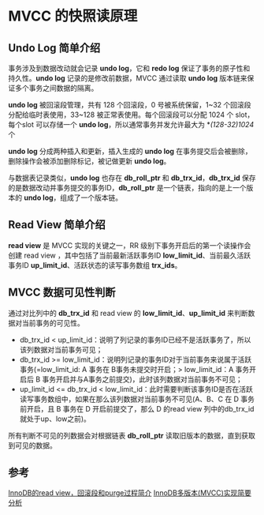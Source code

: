 # MVCC 的快照读原理

## Undo Log 简单介绍

事务涉及到数据改动就会记录 **undo log**，它和 **redo log** 保证了事务的原子性和持久性。**undo log** 记录的是修改前数据，MVCC 通过读取 **undo log** 版本链来保证多个事务之间数据的隔离。

**undo log** 被回滚段管理，共有 128 个回滚段，0 号被系统保留，1~32 个回滚段分配给临时表使用，33~128 被正常表使用。每个回滚段可以分配 1024 个 slot，每个slot 可以存储一个 **undo log**，所以通常事务并发允许最大为 **(128-32)*1024** 个

**undo log** 分成两种插入和更新，插入生成的 **undo log** 在事务提交后会被删除，删除操作会被添加删除标记，被记做更新 **undo log**。

与数据表记录类似，**undo log** 也存在 **db_roll_ptr** 和 **db_trx_id**，**db_trx_id** 保存的是数据改动并事务提交的事务ID，**db_roll_ptr** 是一个链表，指向的是上一个版本的 **undo log**，组成了一个版本链。

## Read View 简单介绍

**read view** 是 MVCC 实现的关键之一，RR 级别下事务开启后的第一个读操作会创建 read view ，其中包括了当前最新活跃事务ID **low_limit_id**、当前最久活跃事务ID **up_limit_id**、活跃状态的读写事务数组 **trx_ids**。

## MVCC 数据可见性判断

通过对比列中的 **db_trx_id** 和 read view 的 **low_limit_id**、**up_limit_id** 来判断数据对当前事务的可见性。

- db_trx_id < up_limit_id：说明了列记录的事务ID已经不是活跃事务了，所以该列数据对当前事务可见；
- db_trx_id >= low_limit_id：说明列记录的事务ID对于当前事务来说属于活跃事务(=low_limit_id: A 事务在 B事务未提交时开启；> low_limit_id：A 事务开启后 B 事务开启并与A事务之前提交)，此时该列数据对当前事务不可见；
- up_limit_id <= db_trx_id < low_limit_id：此时需要判断该事务ID是否在活跃读写事务数组中，如果在那么该列数据对当前事务不可见(A、B、C 在 D 事务前开启，且 B 事务在 D 开启前提交了，那么 D 的read view 列中的db_trx_id 就处于up、low之前)。

所有判断不可见的列数据会对根据链表 **db_roll_ptr** 读取旧版本的数据，直到获取到可见的数据。

## 参考

[InnoDB的read view，回滚段和purge过程简介]([http://mysql.taobao.org/monthly/2018/03/01/](http://mysql.taobao.org/monthly/2018/03/01/))
[InnoDB多版本(MVCC)实现简要分析](http://hedengcheng.com/?p=148#_Toc322691905)

